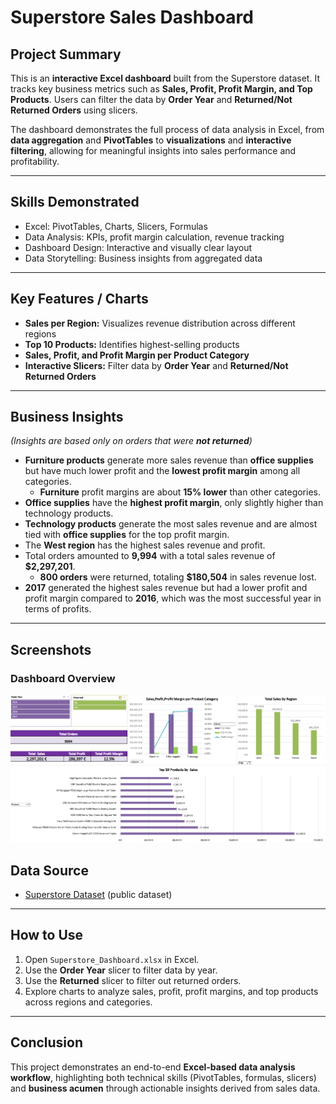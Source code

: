 # Superstore Sales Dashboard

## Project Summary
This is an **interactive Excel dashboard** built from the Superstore dataset. It tracks key business metrics such as **Sales, Profit, Profit Margin, and Top Products**. Users can filter the data by **Order Year** and **Returned/Not Returned Orders** using slicers.

The dashboard demonstrates the full process of data analysis in Excel, from **data aggregation** and **PivotTables** to **visualizations** and **interactive filtering**, allowing for meaningful insights into sales performance and profitability.

---

## Skills Demonstrated
- Excel: PivotTables, Charts, Slicers, Formulas  
- Data Analysis: KPIs, profit margin calculation, revenue tracking  
- Dashboard Design: Interactive and visually clear layout  
- Data Storytelling: Business insights from aggregated data  

---

## Key Features / Charts
- **Sales per Region:** Visualizes revenue distribution across different regions  
- **Top 10 Products:** Identifies highest-selling products  
- **Sales, Profit, and Profit Margin per Product Category**  
- **Interactive Slicers:** Filter data by **Order Year** and **Returned/Not Returned Orders**  

---

## Business Insights
*(Insights are based only on orders that were **not returned**)*  

- **Furniture products** generate more sales revenue than **office supplies** but have much lower profit and the **lowest profit margin** among all categories.  
  - **Furniture** profit margins are about **15% lower** than other categories.  
- **Office supplies** have the **highest profit margin**, only slightly higher than technology products.  
- **Technology products** generate the most sales revenue and are almost tied with **office supplies** for the top profit margin.  
- The **West region** has the highest sales revenue and profit.  
- Total orders amounted to **9,994** with a total sales revenue of **$2,297,201**.  
  - **800 orders** were returned, totaling **$180,504** in sales revenue lost.  
- **2017** generated the highest sales revenue but had a lower profit and profit margin compared to **2016**, which was the most successful year in terms of profits.   

---

## Screenshots
### Dashboard Overview
![Dashboard](https://github.com/LukeTritsis13/Superstore_Excel_Dashboard/blob/main/Dashboard.png)

## Data Source
- [Superstore Dataset](https://www.kaggle.com/datasets/vivek468/superstore-dataset-final) (public dataset)

---

## How to Use
1. Open `Superstore_Dashboard.xlsx` in Excel.  
2. Use the **Order Year** slicer to filter data by year.  
3. Use the **Returned** slicer to filter out returned orders.  
4. Explore charts to analyze sales, profit, profit margins, and top products across regions and categories.

---

## Conclusion
This project demonstrates an end-to-end **Excel-based data analysis workflow**, highlighting both technical skills (PivotTables, formulas, slicers) and **business acumen** through actionable insights derived from sales data.
